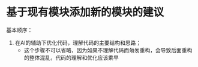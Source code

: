 # 基于现有模块添加新的模块的建议

基本顺序：

1. 在AI的辅助下优化代码，理解代码的主要结构和思路；
   - 这个步骤不可以省略，因为如果不理解代码而匆匆重构，会导致后面重构的整体混乱，代码的理解和优化应该乘早